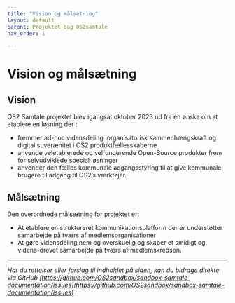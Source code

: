 ```yaml
---
title: "Vision og målsætning"
layout: default
parent: Projektet bag OS2samtale
nav_order: 1

---
```

# **Vision og målsætning**

## Vision

OS2 Samtale projektet blev igangsat oktober 2023 ud fra en ønske om at etablere en løsning der :

- fremmer ad-hoc vidensdeling, organisatorisk sammenhængskraft og digital suverænitet i OS2 produktfællesskaberne
- anvende  veletablerede og velfungerende Open-Source produkter frem for selvudviklede special løsninger 
- anvender den fælles kommunale adgangsstyring til at give kommunale brugere til adgang til OS2’s værktøjer.

## Målsætning
 Den overordnede målsætning for projektet  er:
- At etablere en struktureret kommunikationsplatform der er understøtter samarbejde på tværs af medlemsorganisationer
- At gøre vidensdeling nem og overskuelig og skaber et smidigt og videns-drevet samarbejde på tværs af medlemskredsen.

***

*Har du rettelser eller forslag til indholdet på siden, kan du bidrage direkte via GitHub [https://github.com/OS2sandbox/sandbox-samtale-documentation/issues](https://github.com/OS2sandbox/sandbox-samtale-documentation/issues)*